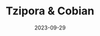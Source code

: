 ---
title: Tzipora & Cobian
fulltitle: Tzipora & Cobian
date: 2023-09-29
tags:
- 2023
characters:
- tzipora
- cobian
categories: []
keywords:
- 2023
url: /stories/tzipora-and-cobian/
toc: false
rgb: 189, 58, 93
image: /images/fullres/soft.jpg
reddit: null
print: null
video: null
caption: The train is coming and her hair is soft.
---